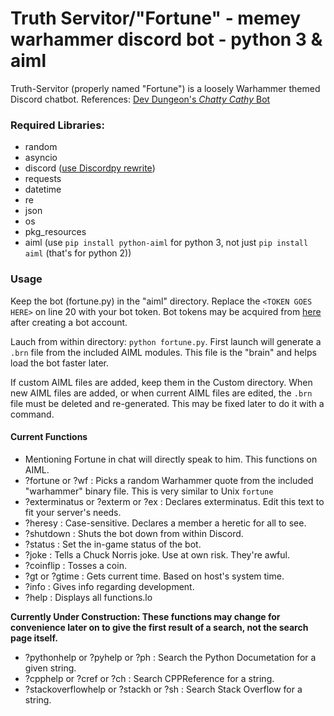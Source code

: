 # Truth Servitor/"Fortune" - memey warhammer discord bot - python 3 & aiml 

Truth-Servitor (properly named "Fortune") is a loosely Warhammer themed Discord chatbot.
References:
[Dev Dungeon's *Chatty Cathy* Bot](https://github.com/DevDungeon/ChattyCathy)

### **Required Libraries:**
* random
* asyncio
* discord ([use Discordpy rewrite](https://github.com/Rapptz/discord.py/tree/rewrite))
* requests
* datetime
* re
* json
* os
* pkg_resources
* aiml (use `pip install python-aiml` for python 3, not just `pip install aiml` (that's for python 2))

### Usage

Keep the bot (fortune.py) in the "aiml" directory. Replace the `<TOKEN GOES HERE>` on line 20 with your bot token.
Bot tokens may be acquired from [here](discordapp.com/developers/applications/me) after creating a bot account.

Lauch from within directory: `python fortune.py`.
First launch will generate a `.brn` file from the included AIML modules. This file is the "brain" and helps load the bot faster later.

If custom AIML files are added, keep them in the Custom directory. When new AIML files are added, or when current AIML files are edited, the `.brn` file must be deleted and re-generated. This may be fixed later to do it with a command.

#### Current Functions

* Mentioning Fortune in chat will directly speak to him. This functions on AIML.
* ?fortune or ?wf : Picks a random Warhammer quote from the included "warhammer" binary file. This is very similar to Unix `fortune`
* ?exterminatus or ?exterm or ?ex : Declares exterminatus. Edit this text to fit your server's needs.
* ?heresy <NAME> : Case-sensitive. Declares a member a heretic for all to see.
* ?shutdown : Shuts the bot down from within Discord.
* ?status <string> : Set the in-game status of the bot. 
* ?joke : Tells a Chuck Norris joke. Use at own risk. They're awful.
* ?coinflip : Tosses a coin.
* ?gt or ?gtime : Gets current time. Based on host's system time.
* ?info : Gives info regarding development.
* ?help : Displays all functions.lo

**Currently Under Construction: These functions may change for convenience later on to give the first result of a search, not the search page itself.**
* ?pythonhelp or ?pyhelp or ?ph : Search the Python Documetation for a given string.
* ?cpphelp or ?cref or ?ch : Search CPPReference for a string.
* ?stackoverflowhelp or ?stackh or ?sh : Search Stack Overflow for a string.


